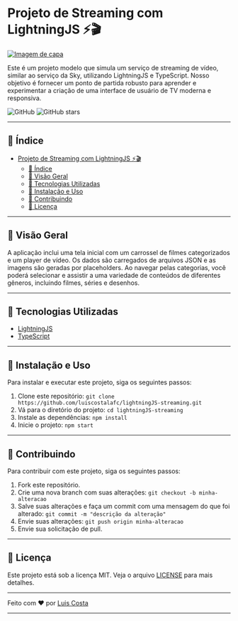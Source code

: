 # Projeto de Streaming com LightningJS ⚡️🎬

[![Imagem de capa](https://via.placeholder.com/1200x400)](https://github.com/luiscostalafc/lightningJS-streaming)

Este é um projeto modelo que simula um serviço de streaming de vídeo, similar ao serviço da Sky, utilizando LightningJS e TypeScript. Nosso objetivo é fornecer um ponto de partida robusto para aprender e experimentar a criação de uma interface de usuário de TV moderna e responsiva.

![GitHub](https://img.shields.io/github/license/luiscostalafc/lightningJS-streaming)
![GitHub stars](https://img.shields.io/github/stars/luiscostalafc/lightningJS-streaming)

---

## 📑 Índice

- [Projeto de Streaming com LightningJS ⚡️🎬](#projeto-de-streaming-com-lightningjs-️)
  - [📑 Índice](#-índice)
  - [📌 Visão Geral](#-visão-geral)
  - [🚀 Tecnologias Utilizadas](#-tecnologias-utilizadas)
  - [💾 Instalação e Uso](#-instalação-e-uso)
  - [👥 Contribuindo](#-contribuindo)
  - [📝 Licença](#-licença)

---

## 📌 Visão Geral

A aplicação inclui uma tela inicial com um carrossel de filmes categorizados e um player de vídeo. Os dados são carregados de arquivos JSON e as imagens são geradas por placeholders. Ao navegar pelas categorias, você poderá selecionar e assistir a uma variedade de conteúdos de diferentes gêneros, incluindo filmes, séries e desenhos.

---

## 🚀 Tecnologias Utilizadas

- [LightningJS](https://github.com/WebPlatformForEmbedded/Lightning)
- [TypeScript](https://www.typescriptlang.org/)

---

## 💾 Instalação e Uso

Para instalar e executar este projeto, siga os seguintes passos:

1. Clone este repositório: `git clone https://github.com/luiscostalafc/lightningJS-streaming.git`
2. Vá para o diretório do projeto: `cd lightningJS-streaming`
3. Instale as dependências: `npm install`
4. Inicie o projeto: `npm start`

---

## 👥 Contribuindo

Para contribuir com este projeto, siga os seguintes passos:

1. Fork este repositório.
2. Crie uma nova branch com suas alterações: `git checkout -b minha-alteracao`
3. Salve suas alterações e faça um commit com uma mensagem do que foi alterado: `git commit -m "descrição da alteração"`
4. Envie suas alterações: `git push origin minha-alteracao`
5. Envie sua solicitação de pull.

---

## 📝 Licença

Este projeto está sob a licença MIT. Veja o arquivo [LICENSE](LICENSE.md) para mais detalhes.

---

Feito com ❤️ por [Luis Costa](https://github.com/luiscostalafc)

---

